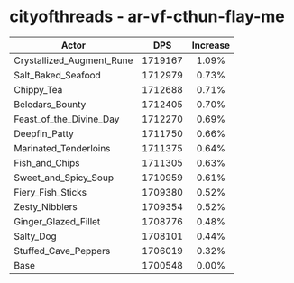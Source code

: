 # cityofthreads - ar-vf-cthun-flay-me
| Actor | DPS | Increase |
|---|:---:|:---:|
|Crystallized_Augment_Rune|1719167|1.09%|
|Salt_Baked_Seafood|1712979|0.73%|
|Chippy_Tea|1712688|0.71%|
|Beledars_Bounty|1712405|0.70%|
|Feast_of_the_Divine_Day|1712270|0.69%|
|Deepfin_Patty|1711750|0.66%|
|Marinated_Tenderloins|1711375|0.64%|
|Fish_and_Chips|1711305|0.63%|
|Sweet_and_Spicy_Soup|1710959|0.61%|
|Fiery_Fish_Sticks|1709380|0.52%|
|Zesty_Nibblers|1709354|0.52%|
|Ginger_Glazed_Fillet|1708776|0.48%|
|Salty_Dog|1708101|0.44%|
|Stuffed_Cave_Peppers|1706019|0.32%|
|Base|1700548|0.00%|
